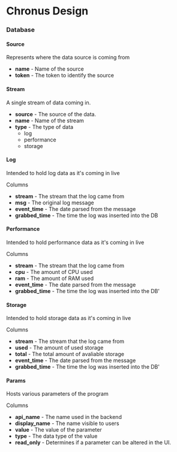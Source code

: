 # Chronus Design

### Database

#### Source
Represents where the data source is coming from

* **name** - Name of the source
* **token** - The token to identify the source

#### Stream
A single stream of data coming in.
* **source** - The source of the data.
* **name** - Name of the stream
* **type** - The type of data
  * log
  * performance
  * storage
  

#### Log
Intended to hold log data as it's coming in live

Columns
* **stream** - The stream that the log came from
* **msg** - The original log message
* **event_time** - The date parsed from the message
* **grabbed_time** - The time the log was inserted into the DB

#### Performance
Intended to hold performance data as it's coming in live

Columns
* **stream** - The stream that the log came from
* **cpu** - The amount of CPU used
* **ram** - The amount of RAM used
* **event_time** - The date parsed from the message
* **grabbed_time** - The time the log was inserted into the DB'

#### Storage
Intended to hold storage data as it's coming in live

Columns
* **stream** - The stream that the log came from
* **used** - The amount of used storage
* **total** - The total amount of avaliable storage
* **event_time** - The date parsed from the message
* **grabbed_time** - The time the log was inserted into the DB'


#### Params
Hosts various parameters of the program

Columns
* **api_name** - The name used in the backend
* **display_name** - The name visible to users
* **value** - The value of the parameter
* **type** - The data type of the value
* **read_only** - Determines if a parameter can be altered in the UI.
